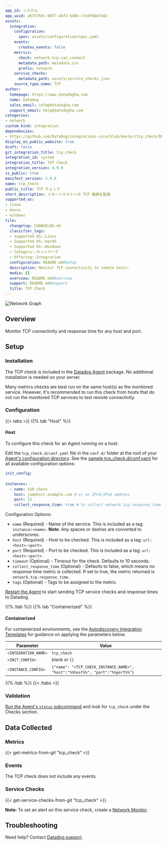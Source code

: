 ```yaml
---
app_id: システム
app_uuid: a675760c-00f7-4bf3-bd0e-c7edfb0e7e82
assets:
  integration:
    configuration:
      spec: assets/configuration/spec.yaml
    events:
      creates_events: false
    metrics:
      check: network.tcp.can_connect
      metadata_path: metadata.csv
      prefix: network.
    service_checks:
      metadata_path: assets/service_checks.json
    source_type_name: TCP
author:
  homepage: https://www.datadoghq.com
  name: Datadog
  sales_email: info@datadoghq.com
  support_email: help@datadoghq.com
categories:
- network
custom_kind: integration
dependencies:
- https://github.com/DataDog/integrations-core/blob/master/tcp_check/README.md
display_on_public_website: true
draft: false
git_integration_title: tcp_check
integration_id: system
integration_title: TCP Check
integration_version: 4.9.0
is_public: true
manifest_version: 2.0.0
name: tcp_check
public_title: TCP チェック
short_description: リモートホストへの TCP 接続を監視
supported_os:
- linux
- macos
- windows
tile:
  changelog: CHANGELOG.md
  classifier_tags:
  - Supported OS::Linux
  - Supported OS::macOS
  - Supported OS::Windows
  - Category::ネットワーク
  - Offering::Integration
  configuration: README.md#Setup
  description: Monitor TCP connectivity to remote hosts.
  media: []
  overview: README.md#Overview
  support: README.md#Support
  title: TCP Check
---
```


<!--  SOURCED FROM https://github.com/DataDog/integrations-core -->


![Network Graph][1]

## Overview

Monitor TCP connectivity and response time for any host and port.

## Setup

### Installation

The TCP check is included in the [Datadog Agent][2] package. No additional installation is needed on your server.

Many metrics checks are best run on the same host(s) as the monitored service. However, it's recommended to run this check from hosts that do not run the monitored TCP services to test remote connectivity.

### Configuration

{{< tabs >}}
{{% tab "Host" %}}

#### Host

To configure this check for an Agent running on a host:

Edit the `tcp_check.d/conf.yaml` file in the `conf.d/` folder at the root of your [Agent's configuration directory][1]. See the [sample tcp_check.d/conf.yaml][2] for all available configuration options:

```yaml
init_config:

instances:
  - name: SSH check
    host: jumphost.example.com # or an IPv4/IPv6 address
    port: 22
    collect_response_time: true # to collect network.tcp.response_time. Default is false.
```

Configuration Options:

- `name` (Required) - Name of the service. This is included as a tag: `instance:<name>`. **Note**: Any spaces or dashes are converted to underscores.
- `host` (Required) - Host to be checked. This is included as a tag: `url:<host>:<port>`.
- `port` (Required) - Port to be checked. This is included as a tag: `url:<host>:<port>`.
- `timeout` (Optional) - Timeout for the check. Defaults to 10 seconds.
- `collect_response_time` (Optional) - Defaults to false, which means no response time metric is collected. If set to true, the metric returned is `network.tcp.response_time`.
- `tags` (Optional) - Tags to be assigned to the metric.

[Restart the Agent][3] to start sending TCP service checks and response times to Datadog.

[1]: https://docs.datadoghq.com/ja/agent/guide/agent-configuration-files/#agent-configuration-directory
[2]: https://github.com/DataDog/integrations-core/blob/master/tcp_check/datadog_checks/tcp_check/data/conf.yaml.example
[3]: https://docs.datadoghq.com/ja/agent/guide/agent-commands/#start-stop-and-restart-the-agent
{{% /tab %}}
{{% tab "Containerized" %}}

#### Containerized

For containerized environments, see the [Autodiscovery Integration Templates][1] for guidance on applying the parameters below.

| Parameter            | Value                                                                         |
| -------------------- | ----------------------------------------------------------------------------- |
| `<INTEGRATION_NAME>` | `tcp_check`                                                                   |
| `<INIT_CONFIG>`      | blank or `{}`                                                                 |
| `<INSTANCE_CONFIG>`  | `{"name": "<TCP_CHECK_INSTANCE_NAME>", "host":"%%host%%", "port":"%%port%%"}` |

[1]: https://docs.datadoghq.com/ja/agent/kubernetes/integrations/
{{% /tab %}}
{{< /tabs >}}

### Validation

[Run the Agent's `status` subcommand][3] and look for `tcp_check` under the Checks section.

## Data Collected

### Metrics
{{< get-metrics-from-git "tcp_check" >}}


### Events

The TCP check does not include any events.

### Service Checks
{{< get-service-checks-from-git "tcp_check" >}}


**Note:** To set an alert on this service check, create a [Network Monitor][4].

## Troubleshooting

Need help? Contact [Datadog support][5].


[1]: https://raw.githubusercontent.com/DataDog/integrations-core/master/tcp_check/images/netgraphs.png
[2]: https://app.datadoghq.com/account/settings/agent/latest
[3]: https://docs.datadoghq.com/ja/agent/guide/agent-commands/#agent-status-and-information
[4]: https://docs.datadoghq.com/ja/monitors/monitor_types/network/?tab=checkalert
[5]: https://docs.datadoghq.com/ja/help/